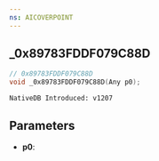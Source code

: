 ```yaml
---
ns: AICOVERPOINT
---
```

## _0x89783FDDF079C88D

```c
// 0x89783FDDF079C88D
void _0x89783FDDF079C88D(Any p0);
```

```
NativeDB Introduced: v1207
```

## Parameters
* **p0**:
